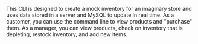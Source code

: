 This CLI is designed to create a mock inventory for an imaginary store and uses data stored in a server and MySQL to update in real time. 
As a customer, you can use the command line to view products and "purchase" them.
As a manager, you can view products, check on inventory that is depleting, restock inventory, and add new items. 

